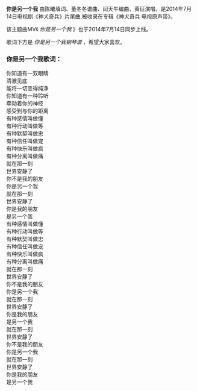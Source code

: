 

**你是另一个我** 由陈曦填词、董冬冬谱曲、闫天午编曲、黄征演唱，是2014年7月14日电视剧《神犬奇兵》片尾曲,被收录在专辑《神犬奇兵 电视原声带》。

  
该主题曲MV《 _你是另一个我_ 》也于2014年7月14日同步上线。

  
歌词下方是 _你是另一个我钢琴谱_ ，希望大家喜欢。

### 你是另一个我歌词：

你知道有一双眼睛  
清澈见底  
能将一切变得纯净  
你知道有一种聆听  
牵动着你的神经  
感受到与你的距离  
有种感情叫做懂  
有种行动叫做等  
有种默契叫做忠  
有种信任叫做宠  
有种快乐叫做疯  
有种分离叫做痛  
就在那一刻  
世界安静了  
你不是我的朋友  
你是另一个我  
就在那一刻  
世界安静了  
你是我的朋友  
是另一个我  
有种感情叫做懂  
有种行动叫做等  
有种默契叫做忠  
有种信任叫做宠  
有种快乐叫做疯  
有种分离叫做痛  
就在那一刻  
世界安静了  
你不是我的朋友  
你是另一个我  
就在那一刻  
世界安静了  
你是我的朋友  
是另一个我  
就在那一刻  
世界安静了  
你不是我的朋友  
你是另一个我  
就在那一刻  
世界安静了  
你是我的朋友  
是另一个我

